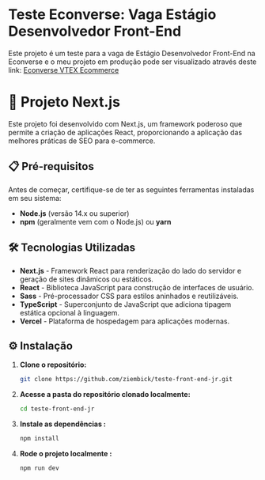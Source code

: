 # Teste Econverse: Vaga Estágio Desenvolvedor Front-End

Este projeto é um teste para a vaga de Estágio Desenvolvedor Front-End na Econverse e o meu projeto em produção pode ser visualizado através deste link: [Econverse VTEX Ecommerce](https://teste-front-end-jr-ten.vercel.app/)

# 🚀 Projeto Next.js

Este projeto foi desenvolvido com Next.js, um framework poderoso que permite a criação de aplicações React, proporcionando a aplicação das melhores práticas de SEO para e-commerce.

## 📋 Pré-requisitos

Antes de começar, certifique-se de ter as seguintes ferramentas instaladas em seu sistema:

- **Node.js** (versão 14.x ou superior)
- **npm** (geralmente vem com o Node.js) ou **yarn**

## 🛠️ Tecnologias Utilizadas

- **Next.js** - Framework React para renderização do lado do servidor e geração de sites dinâmicos ou estáticos.
- **React** - Biblioteca JavaScript para construção de interfaces de usuário.
- **Sass** - Pré-processador CSS para estilos aninhados e reutilizáveis.
- **TypeScript** - Superconjunto de JavaScript que adiciona tipagem estática opcional à linguagem.
- **Vercel** - Plataforma de hospedagem para aplicações modernas.

## ⚙️ Instalação

1. **Clone o repositório:**
   ```bash
   git clone https://github.com/ziembick/teste-front-end-jr.git

2. **Acesse a pasta do repositório clonado localmente:**
   ```bash
   cd teste-front-end-jr

3. **Instale as dependências :**
   ```bash
   npm install

4. **Rode o projeto localmente :**
   ```bash
   npm run dev
